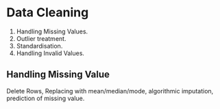 # Data Cleaning 
 1. Handling Missing Values. 
 2. Outlier treatment. 
 3. Standardisation.
 4. Handling Invalid Values.

## Handling Missing Value
 Delete Rows, Replacing with mean/median/mode, algorithmic imputation, prediction of missing value.


